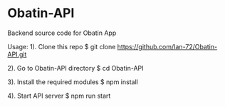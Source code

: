 # Obatin-API
Backend source code for Obatin App

Usage: 
1). Clone this repo
$ git clone https://github.com/Ian-72/Obatin-API.git

2). Go to Obatin-API directory
$ cd Obatin-API

3). Install the required modules
$ npm install

4). Start API server
$ npm run start

